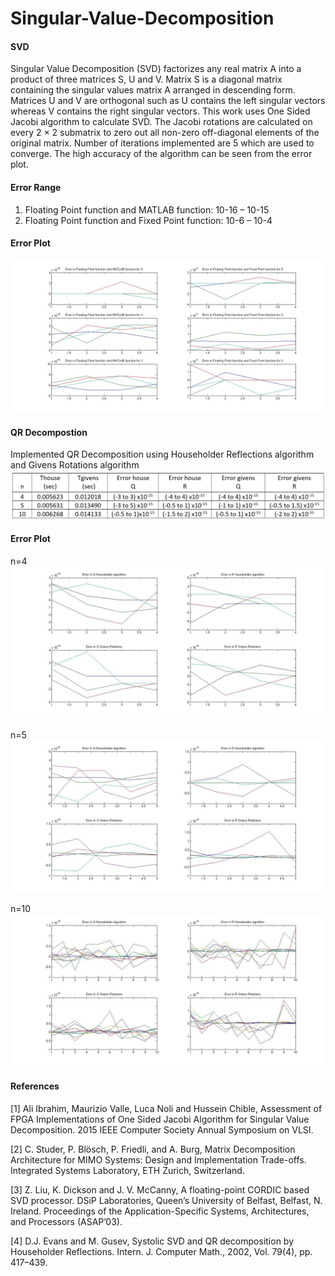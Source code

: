 # Singular-Value-Decomposition

#### SVD
Singular Value Decomposition (SVD) factorizes any real matrix A into a product of three matrices S, U and V.  Matrix S is a diagonal matrix containing the singular values matrix A arranged in descending form. Matrices U and V are orthogonal such as U contains the left singular vectors whereas V contains the right singular vectors. This work uses One Sided Jacobi algorithm to calculate SVD. The Jacobi rotations are calculated on every 2 × 2 submatrix to zero out all non-zero off-diagonal elements of the original matrix. Number of iterations implemented are 5 which are used to converge. The high accuracy of the algorithm can be seen from the error plot.

#### Error Range
1.	Floating Point function and MATLAB function: 10-16 – 10-15
2.	Floating Point function and Fixed Point function: 10-6 – 10-4

#### Error Plot
<img src="Images/svd.jpg">

#### QR Decompostion
Implemented QR Decomposition using Householder Reflections algorithm and Givens Rotations algorithm
<img src="Images/results.JPG">

#### Error Plot
n=4
<img src="Images/qr_n_4.jpg">

n=5
<img src="Images/qr_n_5.jpg">

n=10
<img src="Images/qr_n_10.jpg">

#### References
[1] Ali Ibrahim, Maurizio Valle, Luca Noli and Hussein Chible, Assessment of FPGA Implementations of One Sided Jacobi Algorithm for Singular Value Decomposition. 2015 IEEE Computer Society Annual Symposium on VLSI.

[2] C. Studer, P. Blösch, P. Friedli, and A. Burg, Matrix Decomposition Architecture for MIMO Systems: Design and Implementation Trade-offs. Integrated Systems Laboratory, ETH Zurich, Switzerland.

[3] Z. Liu, K. Dickson and J. V. McCanny, A floating-point CORDIC based SVD processor. DSiP Laboratories, Queen’s University of Belfast, Belfast, N. Ireland. Proceedings of the Application-Specific Systems, Architectures, and Processors (ASAP’03).

[4] D.J. Evans and M. Gusev, Systolic SVD and QR decomposition by Householder Reflections. Intern. J. Computer Math., 2002, Vol. 79(4), pp. 417–439.



